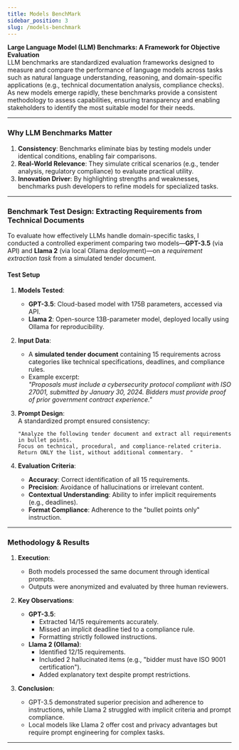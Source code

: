 ```yaml
---
title: Models BenchMark
sidebar_position: 3
slug: /models-benchmark
---
```



**Large Language Model (LLM) Benchmarks: A Framework for Objective Evaluation**  
LLM benchmarks are standardized evaluation frameworks designed to measure and compare the performance of language models across tasks such as natural language understanding, reasoning, and domain-specific applications (e.g., technical documentation analysis, compliance checks). As new models emerge rapidly, these benchmarks provide a consistent methodology to assess capabilities, ensuring transparency and enabling stakeholders to identify the most suitable model for their needs.  

---

### **Why LLM Benchmarks Matter**  
1. **Consistency**: Benchmarks eliminate bias by testing models under identical conditions, enabling fair comparisons.  
2. **Real-World Relevance**: They simulate critical scenarios (e.g., tender analysis, regulatory compliance) to evaluate practical utility.  
3. **Innovation Driver**: By highlighting strengths and weaknesses, benchmarks push developers to refine models for specialized tasks.  

---

### **Benchmark Test Design: Extracting Requirements from Technical Documents**  
To evaluate how effectively LLMs handle domain-specific tasks, I conducted a controlled experiment comparing two models—**GPT-3.5** (via API) and **Llama 2** (via local Ollama deployment)—on a *requirement extraction task* from a simulated tender document.  

#### **Test Setup**  
1. **Models Tested**:  
   - **GPT-3.5**: Cloud-based model with 175B parameters, accessed via API.  
   - **Llama 2**: Open-source 13B-parameter model, deployed locally using Ollama for reproducibility.  

2. **Input Data**:  
   - A **simulated tender document** containing 15 requirements across categories like technical specifications, deadlines, and compliance rules.  
   - Example excerpt:  
     *"Proposals must include a cybersecurity protocol compliant with ISO 27001, submitted by January 30, 2024. Bidders must provide proof of prior government contract experience."*  

3. **Prompt Design**:  
   A standardized prompt ensured consistency:  
   ```  
   "Analyze the following tender document and extract all requirements in bullet points.  
   Focus on technical, procedural, and compliance-related criteria.  
   Return ONLY the list, without additional commentary.  "  
   ```  

4. **Evaluation Criteria**:  
   - **Accuracy**: Correct identification of all 15 requirements.  
   - **Precision**: Avoidance of hallucinations or irrelevant content.  
   - **Contextual Understanding**: Ability to infer implicit requirements (e.g., deadlines).  
   - **Format Compliance**: Adherence to the "bullet points only" instruction.  

---

### **Methodology & Results**  
1. **Execution**:  
   - Both models processed the same document through identical prompts.  
   - Outputs were anonymized and evaluated by three human reviewers.  

2. **Key Observations**:  
   - **GPT-3.5**:  
     - Extracted 14/15 requirements accurately.  
     - Missed an implicit deadline tied to a compliance rule.  
     - Formatting strictly followed instructions.  
   - **Llama 2 (Ollama)**:  
     - Identified 12/15 requirements.  
     - Included 2 hallucinated items (e.g., "bidder must have ISO 9001 certification").  
     - Added explanatory text despite prompt restrictions.  

3. **Conclusion**:  
   - GPT-3.5 demonstrated superior precision and adherence to instructions, while Llama 2 struggled with implicit criteria and prompt compliance.  
   - Local models like Llama 2 offer cost and privacy advantages but require prompt engineering for complex tasks.  

---




